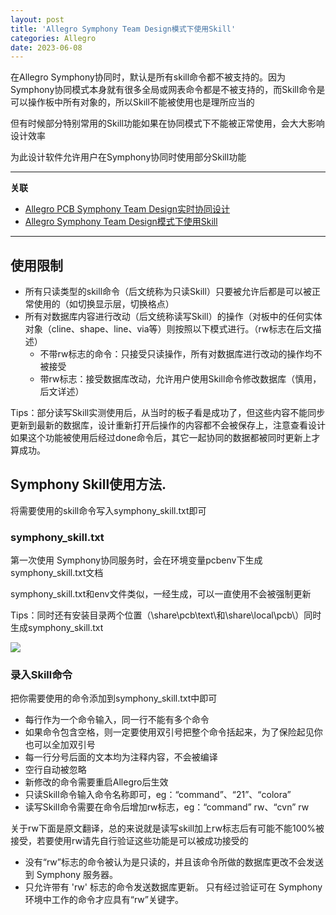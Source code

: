 ```yaml
---
layout: post
title: 'Allegro Symphony Team Design模式下使用Skill'
categories: Allegro
date: 2023-06-08
---
```


在Allegro Symphony协同时，默认是所有skill命令都不被支持的。因为Symphony协同模式本身就有很多全局或网表命令都是不被支持的，而Skill命令是可以操作板中所有对象的，所以Skill不能被使用也是理所应当的

但有时候部分特别常用的Skill功能如果在协同模式下不能被正常使用，会大大影响设计效率

为此设计软件允许用户在Symphony协同时使用部分Skill功能

* * *

**关联**

*   [Allegro PCB Symphony Team Design实时协同设计](https://tiny-yhw.github.io//2023/06/10/2023-06-10-cadence-allegro-symphony-team-design/)
*   [Allegro Symphony Team Design模式下使用Skill](https://tiny-yhw.github.io//2023/06/10/2023-06-10-cadence-allegro-symphony-team-design-skill/)

* * *


使用限制
----

*   所有只读类型的skill命令（后文统称为只读Skill）只要被允许后都是可以被正常使用的（如切换显示层，切换格点）
*   所有对数据库内容进行改动（后文统称读写Skill）的操作（对板中的任何实体对象（cline、shape、line、via等）则按照以下模式进行。（rw标志在后文描述）
    *   不带rw标志的命令：只接受只读操作，所有对数据库进行改动的操作均不被接受
    *   带rw标志：接受数据库改动，允许用户使用Skill命令修改数据库（慎用，后文详述）

Tips：部分读写Skill实测使用后，从当时的板子看是成功了，但这些内容不能同步更新到最新的数据库，设计重新打开后操作的内容都不会被保存上，注意查看设计如果这个功能被使用后经过done命令后，其它一起协同的数据都被同时更新上才算成功。

Symphony Skill使用方法.
-------------------

将需要使用的skill命令写入symphony\_skill.txt即可

### symphony\_skill.txt

第一次使用 Symphony协同服务时，会在环境变量pcbenv下生成symphony\_skill.txt文档

symphony\_skill.txt和env文件类似，一经生成，可以一直使用不会被强制更新

Tips：同时还有安装目录两个位置（\\share\\pcb\\text\\和\\share\\local\\pcb\\）同时生成symphony\_skill.txt

![](https://tiny-y.asia/images/blog/2023/blog2022/getting_started-63.gif)

### 录入Skill命令

把你需要使用的命令添加到symphony\_skill.txt中即可

*   每行作为一个命令输入，同一行不能有多个命令
*   如果命令包含空格，则一定要使用双引号把整个命令括起来，为了保险起见你也可以全加双引号
*   每一行分号后面的文本均为注释内容，不会被编译
*   空行自动被忽略
*   新修改的命令需要重启Allegro后生效
*   只读Skill命令输入命令名称即可，eg：“command”、“21”、“colora”
*   读写Skill命令需要在命令后增加rw标志，eg：“command” rw、“cvn” rw

关于rw下面是原文翻译，总的来说就是读写skill加上rw标志后有可能不能100%被接受，若要使用rw请先自行验证这些功能是可以被成功接受的

*   没有“rw”标志的命令被认为是只读的，并且该命令所做的数据库更改不会发送到 Symphony 服务器。
*   只允许带有 'rw' 标志的命令发送数据库更新。 只有经过验证可在 Symphony 环境中工作的命令才应具有“rw”关键字。